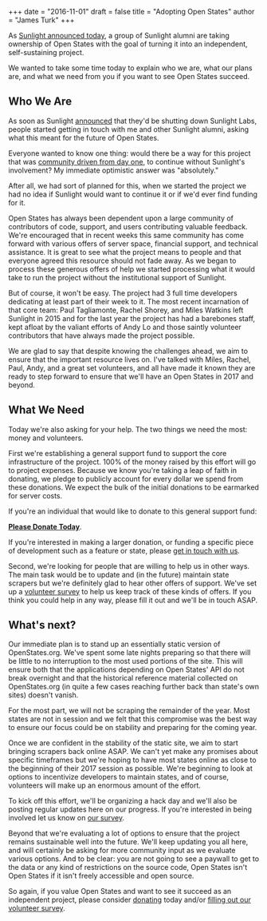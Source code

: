 +++
date = "2016-11-01"
draft = false
title = "Adopting Open States"
author = "James Turk"
+++

As [Sunlight announced today](#TKTK), a group of Sunlight alumni are taking ownership of Open States with the goal of turning it into an independent, self-sustaining project.

We wanted to take some time today to explain who we are, what our plans are, and what we need from you if you want to see Open States succeed.

## Who We Are

As soon as Sunlight [announced](https://sunlightfoundation.com/blog/2016/09/21/whats-next-for-sunlight-labs/) that they'd be shutting down Sunlight Labs, people started getting in touch with me and other Sunlight alumni, asking what this meant for the future of Open States.

Everyone wanted to know one thing: would there be a way for this project
that was [community driven from day one](https://sunlightfoundation.com/blog/2009/02/26/fifty-state-project/), to continue without Sunlight's involvement? My immediate optimistic answer was "absolutely."

After all, we had sort of planned for this, when we started the project we had no idea if Sunlight would want to continue it or if we'd ever find funding for it.

Open States has always been dependent upon a large community of contributors of code, support, and users contributing valuable feedback.
We're encouraged that in recent weeks this same community has come forward with various offers of server space, financial support, and technical assistance. It is great to see what the project means to people and that everyone agreed this resource should not fade away.
As we began to process these generous offers of help we started processing what it would take to run the project without the institutional support of Sunlight.

But of course, it won't be easy. 
The project had 3 full time developers dedicating at least part of their week to it.
The most recent incarnation of that core team: Paul Tagliamonte, Rachel Shorey, and Miles Watkins left Sunlight in 2015 and for the last year the project has had a barebones staff, kept afloat by the valiant efforts of Andy Lo and those saintly volunteer contributors that have always made the project possible.

We are glad to say that despite knowing the challenges ahead, we aim to ensure that the important resource lives on. I've talked with Miles, Rachel, Paul, Andy, and a great set volunteers, and all have made it known they are ready to step forward to ensure that we'll have an Open States in 2017 and beyond.

## What We Need

Today we're also asking for your help. The two things we need the most: money and volunteers.

First we're establishing a general support fund to support the core infrastructure of the project.
100% of the money raised by this effort will go to project expenses. Because we know you're taking a leap of faith in donating, we pledge to publicly account for every dollar we spend from these donations. We expect the bulk of the initial donations to be earmarked for server costs.

If you're an individual that would like to donate to this general support fund:

**[Please Donate Today](https://www.generosity.com/fundraising/open-states-general-support-fund/x/15330084)**.

If you're interested in making a larger donation, or funding a specific piece of development such as a feature or state, please [get in touch with us](mailto:funding@openstates.org).

Second, we're looking for people that are willing to help us in other ways.  The main task would be to update and (in the future) maintain state scrapers but we're definitely glad to hear other offers of support. We've set up a [volunteer survey](https://goo.gl/forms/u7fuEtBR4UzhDttt2) to help us keep track of these kinds of offers. If you think you could help in any way, please fill it out and we'll be in touch ASAP.

## What's next?

Our immediate plan is to stand up an essentially static version of OpenStates.org. We've spent some late nights preparing so that there will be little to no interruption to the most used portions of the site. This will ensure both that the applications depending on Open States' API do not break overnight and that the historical reference material collected on OpenStates.org (in quite a few cases reaching further back than state's own sites) doesn't vanish.

For the most part, we will not be scraping the remainder of the year. Most states are not in session and we felt that this compromise was the best way to ensure our focus could be on stability and preparing for the coming year.

Once we are confident in the stability of the static site, we aim to start bringing scrapers back online ASAP. We can't yet make any promises about specific timeframes but we're hoping to have most states online as close to the beginning of their 2017 session as possible. We're beginning to look at options to incentivize developers to maintain states, and of course, volunteers will make up an enormous amount of the effort.

To kick off this effort, we'll be organizing a hack day and we'll also be posting regular updates here on our progress. If you're interested in being involved let us know on [our survey](https://goo.gl/forms/u7fuEtBR4UzhDttt2).

Beyond that we're evaluating a lot of options to ensure that the project remains sustainable well into the future.  We'll keep updating you all here, and will certainly be asking for more community input as we evaluate various options.  And to be clear: you are not going to see a paywall to get to the data or any kind of restrictions on the source code, Open States isn't Open States if it isn't freely accessible and open source.

So again, if you value Open States and want to see it succeed as an independent project, please consider [donating](https://www.generosity.com/fundraising/open-states-general-support-fund/x/15330084) today and/or [filling out our volunteer survey](https://goo.gl/forms/u7fuEtBR4UzhDttt2).
